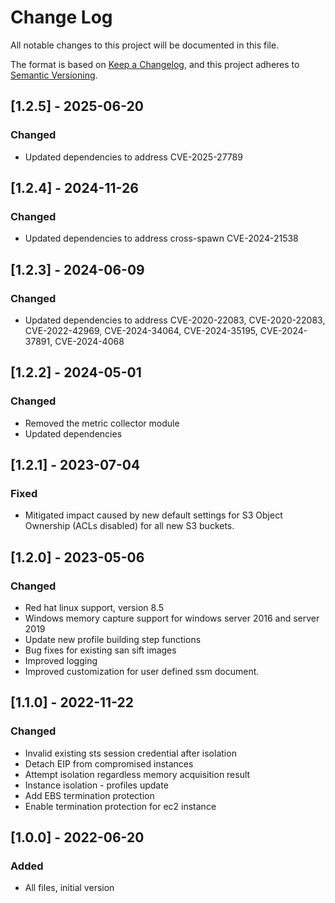 # Change Log

All notable changes to this project will be documented in this file.

The format is based on [Keep a Changelog](https://keepachangelog.com/en/1.0.0/),
and this project adheres to [Semantic Versioning](https://semver.org/spec/v2.0.0.html).

## [1.2.5] - 2025-06-20

### Changed

- Updated dependencies to address CVE-2025-27789

## [1.2.4] - 2024-11-26

### Changed

- Updated dependencies to address cross-spawn CVE-2024-21538

## [1.2.3] - 2024-06-09

### Changed

- Updated dependencies to address CVE-2020-22083, CVE-2020-22083, CVE-2022-42969, CVE-2024-34064, CVE-2024-35195, CVE-2024-37891, CVE-2024-4068  

## [1.2.2] - 2024-05-01

### Changed

- Removed the metric collector module
- Updated dependencies

## [1.2.1] - 2023-07-04

### Fixed

- Mitigated impact caused by new default settings for S3 Object Ownership (ACLs disabled) for all new S3 buckets.

## [1.2.0] - 2023-05-06

### Changed

- Red hat linux support, version 8.5
- Windows memory capture support for windows server 2016 and server 2019
- Update new profile building step functions
- Bug fixes for existing san sift images
- Improved logging 
- Improved customization for user defined ssm document.

## [1.1.0] - 2022-11-22

### Changed

- Invalid existing sts session credential after isolation
- Detach EIP from compromised instances
- Attempt isolation regardless memory acquisition result
- Instance isolation - profiles update
- Add EBS termination protection
- Enable termination protection for ec2 instance

## [1.0.0] - 2022-06-20

### Added

-   All files, initial version
